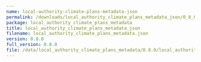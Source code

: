 ```yaml
---
name: local-authority-climate-plans-metadata-json
permalink: /downloads/local_authority_climate_plans_metadata_json/0_8_0
package: local_authority_climate_plans_metadata
title: local_authority_climate_plans_metadata_json
filename: local_authority_climate_plans_metadata.json
version: 0.8.0
full_version: 0.8.0
file: /data/local_authority_climate_plans_metadata/0.8.0/local_authority_climate_plans_metadata.json
---
```

